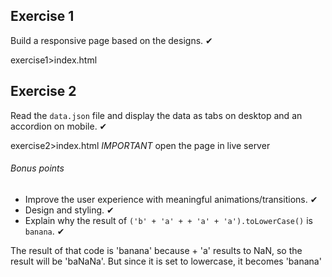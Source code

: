 Exercise 1
---
Build a responsive page based on the designs. ✔

exercise1>index.html

Exercise 2
---
Read the `data.json` file and display the data as tabs on desktop and an accordion on mobile. ✔

exercise2>index.html
*IMPORTANT* open the page in live server

###### Bonus points
* Improve the user experience with meaningful animations/transitions. ✔
* Design and styling. ✔
* Explain why the result of `('b' + 'a' + + 'a' + 'a').toLowerCase()` is `banana`. ✔

The result of that code is 'banana' because + 'a' results to NaN, so the result will be 'baNaNa'. But since it is set to lowercase, it becomes 'banana'

